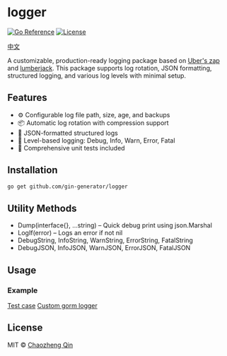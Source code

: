 # logger

[![Go Reference](https://pkg.go.dev/badge/github.com/yourusername/yourrepository.svg)](https://pkg.go.dev/github.com/gin-generator/logger)
[![License](https://img.shields.io/badge/license-MIT-blue.svg)](LICENSE)

[中文](README_zh.md)

A customizable, production-ready logging package based on [Uber's zap](https://github.com/uber-go/zap)
and [lumberjack](https://github.com/natefinch/lumberjack). This package supports log rotation, JSON formatting,
structured logging, and various log levels with minimal setup.

## Features

- ⚙️ Configurable log file path, size, age, and backups
- 📦 Automatic log rotation with compression support
- 📄 JSON-formatted structured logs
- 🧠 Level-based logging: Debug, Info, Warn, Error, Fatal
- 🧪 Comprehensive unit tests included

## Installation

```bash
go get github.com/gin-generator/logger
```

## Utility Methods

* Dump(interface{}, ...string) – Quick debug print using json.Marshal
* LogIf(error) – Logs an error if not nil
* DebugString, InfoString, WarnString, ErrorString, FatalString
* DebugJSON, InfoJSON, WarnJSON, ErrorJSON, FatalJSON

## Usage

### Example

[Test case](logger_test.go)
[Custom gorm logger](gorm_test.go)

## License

MIT © [Chaozheng Qin](LICENSE)